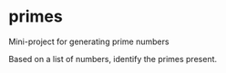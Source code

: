# primes
Mini-project for generating prime numbers

Based on a list of numbers, identify the primes present.
